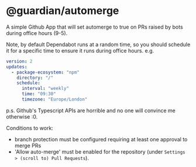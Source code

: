 # @guardian/automerge

A simple Github App that will set automerge to true on PRs raised by bots during
office hours (9-5).

Note, by default Dependabot runs at a random time, so you should schedule it for
a specific time to ensure it runs during office hours. e.g.

```yaml
version: 2
updates:
  - package-ecosystem: "npm"
    directory: "/"
    schedule:
      interval: "weekly"
      time: "09:30"
      timezone: "Europe/London"
```

p.s. Github's Typescript APIs are horrible and no one will convince me otherwise
:0.

Conditions to work:

- branch protection must be configured requiring at least one approval to merge
  PRs
- 'Allow auto-merge' must be enabled for the repository (under `Settings >
(scroll to) Pull Requests`).
